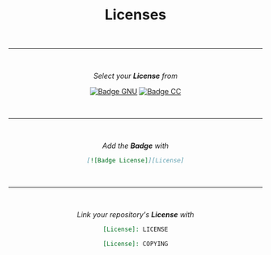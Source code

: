 
<div align = 'center'>
         
# Licenses

<br>

---

<br>

*Select your **License** from*

[![Badge GNU]][GNU]
[![Badge CC]][CC]

<br>

---

<br>

*Add the **Badge** with*

```markdown
[![Badge License]][License]
```

<br>

---

<br>

*Link your repository's **License** with*

```markdown
[License]: LICENSE
```

```markdown
[License]: COPYING
```
         
</div>




<!----------------------------------{ Licenses }------------------------------->

[GNU]: Licenses/GNU.md
[CC]: Licenses/Creative%20Commons.md


<!----------------------------------{ Badges }--------------------------------->

[Badge GNU]: https://img.shields.io/badge/GNU-blue?style=for-the-badge&logo=GNU&logoColor=white
[Badge CC]: https://img.shields.io/badge/GNU-EF9421?style=for-the-badge&logo=creativecommons&logoColor=white



